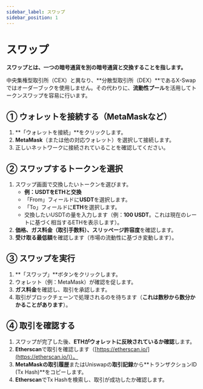 ```yaml
---
sidebar_label: スワップ
sidebar_position: 1
---
```


# スワップ

**スワップとは、一つの暗号通貨を別の暗号通貨と交換することを指します。**

中央集権型取引所（CEX）と異なり、**分散型取引所（DEX）**であるX-Swapではオーダーブックを使用しません。その代わりに、**流動性プール**を活用してトークンスワップを容易に行います。

## **① ウォレットを接続する（MetaMaskなど）**

1. **「ウォレットを接続」**をクリックします。
2. **MetaMask**（または他の対応ウォレット）を選択して接続します。
3. 正しいネットワークに接続されていることを確認してください。

## **② スワップするトークンを選択**

1. スワップ画面で交換したいトークンを選びます。
   - **例：USDTをETHと交換**
   - 「From」フィールドに**USDT**を選択します。
   - 「To」フィールドに**ETH**を選択します。
   - 交換したいUSDTの量を入力します（例：**100 USDT**。これは現在のレートに基づく相当するETHを表示します）。
2. **価格、ガス料金（取引手数料）、スリッページ許容度**を確認します。
3. **受け取る最低額**を確認します（市場の流動性に基づき変動します）。

## **③ スワップを実行**

1. **「スワップ」**ボタンをクリックします。
2. ウォレット（例：MetaMask）が確認を促します。
3. **ガス料金**を確認し、取引を承認します。
4. 取引がブロックチェーンで処理されるのを待ちます（**これは数秒から数分かかることがあります**）。

## **④ 取引を確認する**

1. スワップが完了した後、**ETHがウォレットに反映されているか確認**します。
2. **Etherscan**で取引を確認します（[https://etherscan.io/](https://etherscan.io/)）。
3. **MetaMaskの取引履歴**またはUniswapの**取引記録**から**トランザクションID (Tx Hash)**をコピーします。
4. **Etherscan**でTx Hashを検索し、取引が成功したか確認します。